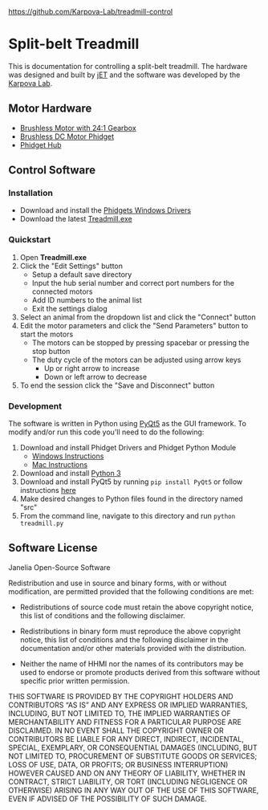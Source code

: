 https://github.com/Karpova-Lab/treadmill-control
# Split-belt Treadmill 
This is documentation for controlling a split-belt treadmill. The hardware was designed and built by [jET](https://www.janelia.org/support-team/janelia-experimental-technology) and the software was developed by the [Karpova Lab](https://github.com/Karpova-Lab). 

<!-- - https://www.sciencedirect.com/science/article/pii/S0166432814001958
- https://www.sciencedirect.com/science/article/pii/S0966636216300376
- https://www.sciencedirect.com/science/article/abs/pii/S0306452213000754 -->


## Motor Hardware

- [Brushless Motor with 24:1 Gearbox](https://www.phidgets.com/?tier=3&catid=101&pcid=81&prodid=1079)
- [Brushless DC Motor Phidget](https://www.phidgets.com/?tier=3&catid=64&pcid=57&prodid=1013)
- [Phidget Hub](https://www.phidgets.com/?tier=3&catid=2&pcid=1&prodid=643)

## Control Software

### Installation
-  Download and install the [Phidgets Windows Drivers](https://www.phidgets.com/docs/OS_-_Windows#Quick_Downloads)
- Download the latest [Treadmill.exe](https://github.com/Karpova-Lab/treadmill-control/releases)
    
### Quickstart
1. Open **Treadmill.exe**
2. Click the "Edit Settings" button
    - Setup a default save directory
    - Input the hub serial number and correct port numbers for the connected motors
    - Add ID numbers to the animal list
    - Exit the settings dialog
3. Select an animal from the dropdown list and click the "Connect" button
4. Edit the motor parameters and click the "Send Parameters" button to start the motors
    - The motors can be stopped by pressing spacebar or pressing the stop button
    - The duty cycle of the motors can be adjusted using arrow keys
        - Up or right arrow to increase
        - Down or left arrow to decrease
5. To end the session click the "Save and Disconnect" button

### Development
The software is written in Python using [PyQt5](https://www.riverbankcomputing.com/software/pyqt/intro) as the GUI framework. To modify and/or run this code you'll need to do the following:

1. Download and install Phidget Drivers and Phidget Python Module
    - [Windows Instructions](https://www.phidgets.com/docs/Language_-_Python_Windows_Command_Line)
    - [Mac Instructions](https://www.phidgets.com/docs/Language_-_Python_macOS_Terminal)
2. Download and install [Python 3](https://www.anaconda.com/distribution/)
3. Download and install PyQt5 by running `pip install PyQt5` or follow instructions [here](https://www.riverbankcomputing.com/software/pyqt/download5)
4. Make desired changes to Python files found in the directory named "src"
5. From the command line, navigate to this directory and run `python treadmill.py`

## Software License

Janelia Open-Source Software

Redistribution and use in source and binary forms, with or without modification, are permitted provided that the following conditions are met:

- Redistributions of source code must retain the above copyright notice, this list of conditions and the following disclaimer.
    
- Redistributions in binary form must reproduce the above copyright notice, this list of conditions and the following disclaimer in the documentation and/or other materials provided with the distribution.

- Neither the name of HHMI nor the names of its contributors may be used to endorse or promote products derived from this software without specific prior written permission.

THIS SOFTWARE IS PROVIDED BY THE COPYRIGHT HOLDERS AND CONTRIBUTORS “AS IS” AND ANY EXPRESS OR IMPLIED WARRANTIES, INCLUDING, BUT NOT LIMITED TO, THE IMPLIED WARRANTIES OF MERCHANTABILITY AND FITNESS FOR A PARTICULAR PURPOSE ARE DISCLAIMED. IN NO EVENT SHALL THE COPYRIGHT OWNER OR CONTRIBUTORS BE LIABLE FOR ANY DIRECT, INDIRECT, INCIDENTAL, SPECIAL, EXEMPLARY, OR CONSEQUENTIAL DAMAGES (INCLUDING, BUT NOT LIMITED TO, PROCUREMENT OF SUBSTITUTE GOODS OR SERVICES; LOSS OF USE, DATA, OR PROFITS; OR BUSINESS INTERRUPTION) HOWEVER CAUSED AND ON ANY THEORY OF LIABILITY, WHETHER IN CONTRACT, STRICT LIABILITY, OR TORT (INCLUDING NEGLIGENCE OR OTHERWISE) ARISING IN ANY WAY OUT OF THE USE OF THIS SOFTWARE, EVEN IF ADVISED OF THE POSSIBILITY OF SUCH DAMAGE.